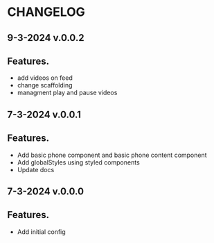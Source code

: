 # CHANGELOG

## 9-3-2024 v.0.0.2

## Features.

- add videos on feed
- change scaffolding
- managment play and pause videos

## 7-3-2024 v.0.0.1

## Features.

- Add basic phone component and basic phone content component
- Add globalStyles using styled components
- Update docs

## 7-3-2024 v.0.0.0

## Features.

- Add initial config
